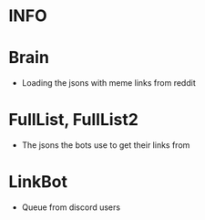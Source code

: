 # INFO

# Brain
 - Loading the jsons with meme links from reddit

# FullList, FullList2
 - The jsons the bots use to get their links from

# LinkBot
 - Queue from discord users
